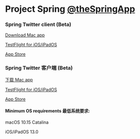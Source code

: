 # Project Spring [@theSpringApp](https://twitter.com/theSpringApp)
### Spring Twitter client (Beta)

[Download Mac app](https://github.com/JunyuKuang/Project-Spring-for-Twitter/releases)

[TestFlight for iOS/iPadOS](https://testflight.apple.com/join/cLXi3ov0)

[App Store](https://geo.itunes.apple.com/app/id1508706541)


### Spring Twitter 客户端 (Beta)

[下载 Mac app](https://github.com/JunyuKuang/Project-Spring-for-Twitter/releases)

[TestFlight for iOS/iPadOS](https://testflight.apple.com/join/cLXi3ov0)

[App Store](https://geo.itunes.apple.com/app/id1508706541)


#### Minimum OS requirements 最低系统要求: 

macOS 10.15 Catalina

iOS/iPadOS 13.0
